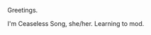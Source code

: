 Greetings.

I'm Ceaseless Song, she/her. Learning to mod.

<!---
ceaselesssong/ceaselesssong is a ✨ special ✨ repository because its `README.md` (this file) appears on your GitHub profile.
You can click the Preview link to take a look at your changes.
--->
